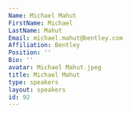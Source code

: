 ```yaml
---
Name: Michael Mahut
FirstName: Michael
LastName: Mahut
Email: michael.mahut@bentley.com
Affiliation: Bentley
Position: ''
Bio: ''
avatar: Michael Mahut.jpeg
title: Michael Mahut
type: speakers
layout: speakers
id: 92
---
```

